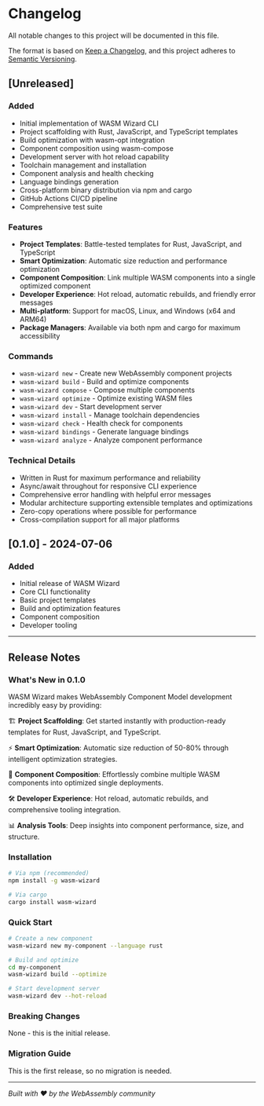 # Changelog

All notable changes to this project will be documented in this file.

The format is based on [Keep a Changelog](https://keepachangelog.com/en/1.0.0/),
and this project adheres to [Semantic Versioning](https://semver.org/spec/v2.0.0.html).

## [Unreleased]

### Added
- Initial implementation of WASM Wizard CLI
- Project scaffolding with Rust, JavaScript, and TypeScript templates
- Build optimization with wasm-opt integration
- Component composition using wasm-compose
- Development server with hot reload capability
- Toolchain management and installation
- Component analysis and health checking
- Language bindings generation
- Cross-platform binary distribution via npm and cargo
- GitHub Actions CI/CD pipeline
- Comprehensive test suite

### Features
- **Project Templates**: Battle-tested templates for Rust, JavaScript, and TypeScript
- **Smart Optimization**: Automatic size reduction and performance optimization
- **Component Composition**: Link multiple WASM components into a single optimized component
- **Developer Experience**: Hot reload, automatic rebuilds, and friendly error messages
- **Multi-platform**: Support for macOS, Linux, and Windows (x64 and ARM64)
- **Package Managers**: Available via both npm and cargo for maximum accessibility

### Commands
- `wasm-wizard new` - Create new WebAssembly component projects
- `wasm-wizard build` - Build and optimize components
- `wasm-wizard compose` - Compose multiple components
- `wasm-wizard optimize` - Optimize existing WASM files
- `wasm-wizard dev` - Start development server
- `wasm-wizard install` - Manage toolchain dependencies
- `wasm-wizard check` - Health check for components
- `wasm-wizard bindings` - Generate language bindings
- `wasm-wizard analyze` - Analyze component performance

### Technical Details
- Written in Rust for maximum performance and reliability
- Async/await throughout for responsive CLI experience
- Comprehensive error handling with helpful error messages
- Modular architecture supporting extensible templates and optimizations
- Zero-copy operations where possible for performance
- Cross-compilation support for all major platforms

## [0.1.0] - 2024-07-06

### Added
- Initial release of WASM Wizard
- Core CLI functionality
- Basic project templates
- Build and optimization features
- Component composition
- Developer tooling

---

## Release Notes

### What's New in 0.1.0

WASM Wizard makes WebAssembly Component Model development incredibly easy by providing:

🏗️ **Project Scaffolding**: Get started instantly with production-ready templates for Rust, JavaScript, and TypeScript.

⚡ **Smart Optimization**: Automatic size reduction of 50-80% through intelligent optimization strategies.

🔗 **Component Composition**: Effortlessly combine multiple WASM components into optimized single deployments.

🛠️ **Developer Experience**: Hot reload, automatic rebuilds, and comprehensive tooling integration.

📊 **Analysis Tools**: Deep insights into component performance, size, and structure.

### Installation

```bash
# Via npm (recommended)
npm install -g wasm-wizard

# Via cargo
cargo install wasm-wizard
```

### Quick Start

```bash
# Create a new component
wasm-wizard new my-component --language rust

# Build and optimize
cd my-component
wasm-wizard build --optimize

# Start development server
wasm-wizard dev --hot-reload
```

### Breaking Changes

None - this is the initial release.

### Migration Guide

This is the first release, so no migration is needed.

---

*Built with ❤️ by the WebAssembly community*